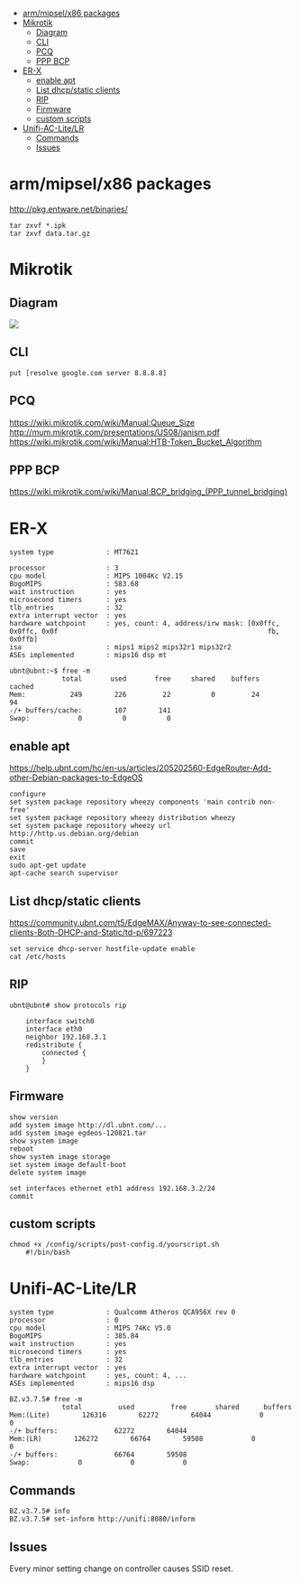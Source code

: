 <!-- TOC -->

- [arm/mipsel/x86 packages](#armmipselx86-packages)
- [Mikrotik](#mikrotik)
    - [Diagram](#diagram)
    - [CLI](#cli)
    - [PCQ](#pcq)
    - [PPP BCP](#ppp-bcp)
- [ER-X](#er-x)
    - [enable apt](#enable-apt)
    - [List dhcp/static clients](#list-dhcpstatic-clients)
    - [RIP](#rip)
    - [Firmware](#firmware)
    - [custom scripts](#custom-scripts)
- [Unifi-AC-Lite/LR](#unifi-ac-litelr)
    - [Commands](#commands)
    - [Issues](#issues)

<!-- /TOC -->

# arm/mipsel/x86 packages
http://pkg.entware.net/binaries/

    tar zxvf *.ipk
    tar zxvf data.tar.gz

# Mikrotik
## Diagram
![](http://mikrotik-trainings.com/docs/MikroTik_PacketFlow_Routing.jpg)

## CLI
    put [resolve google.com server 8.8.8.8]

## PCQ
https://wiki.mikrotik.com/wiki/Manual:Queue_Size  
http://mum.mikrotik.com/presentations/US08/janism.pdf  
https://wiki.mikrotik.com/wiki/Manual:HTB-Token_Bucket_Algorithm

## PPP BCP
https://wiki.mikrotik.com/wiki/Manual:BCP_bridging_(PPP_tunnel_bridging)

# ER-X
```
system type             : MT7621

processor               : 3
cpu model               : MIPS 1004Kc V2.15
BogoMIPS                : 583.68
wait instruction        : yes
microsecond timers      : yes
tlb_entries             : 32
extra interrupt vector  : yes
hardware watchpoint     : yes, count: 4, address/irw mask: [0x0ffc, 0x0ffc, 0x0f                                                    fb, 0x0ffb]
isa                     : mips1 mips2 mips32r1 mips32r2
ASEs implemented        : mips16 dsp mt

ubnt@ubnt:~$ free -m
             total       used       free     shared    buffers     cached
Mem:           249        226         22          0         24         94
-/+ buffers/cache:        107        141
Swap:            0          0          0
```

## enable apt
https://help.ubnt.com/hc/en-us/articles/205202560-EdgeRouter-Add-other-Debian-packages-to-EdgeOS

    configure
    set system package repository wheezy components 'main contrib non-free'
    set system package repository wheezy distribution wheezy 
    set system package repository wheezy url http://http.us.debian.org/debian
    commit
    save
    exit
    sudo apt-get update
    apt-cache search supervisor

## List dhcp/static clients
https://community.ubnt.com/t5/EdgeMAX/Anyway-to-see-connected-clients-Both-DHCP-and-Static/td-p/697223  

    set service dhcp-server hostfile-update enable  
    cat /etc/hosts

## RIP
    ubnt@ubnt# show protocols rip

        interface switch0
        interface eth0
        neighbor 192.168.3.1
        redistribute {
            connected {
            }
        }

## Firmware
    show version 
    add system image http://dl.ubnt.com/...
    add system image egdeos-120821.tar
    show system image 
    reboot
    show system image storage 
    set system image default-boot 
    delete system image 

    set interfaces ethernet eth1 address 192.168.3.2/24
    commit

## custom scripts    
    chmod +x /config/scripts/post-config.d/yourscript.sh
        #!/bin/bash

# Unifi-AC-Lite/LR
```
system type             : Qualcomm Atheros QCA956X rev 0
processor               : 0
cpu model               : MIPS 74Kc V5.0
BogoMIPS                : 385.84
wait instruction        : yes
microsecond timers      : yes
tlb_entries             : 32
extra interrupt vector  : yes
hardware watchpoint     : yes, count: 4, ...
ASEs implemented        : mips16 dsp

BZ.v3.7.5# free -m
             total         used         free       shared      buffers
Mem:(Lite)        126316        62272        64044            0            0
-/+ buffers:              62272        64044
Mem:(LR)        126272        66764        59508            0            0
-/+ buffers:              66764        59508
Swap:            0            0            0
```

## Commands
    BZ.v3.7.5# info
    BZ.v3.7.5# set-inform http://unifi:8080/inform

## Issues
Every minor setting change on controller causes SSID reset.